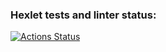 ### Hexlet tests and linter status:
[![Actions Status](https://github.com/hidoshik/frontend-project-46/actions/workflows/hexlet-check.yml/badge.svg)](https://github.com/hidoshik/frontend-project-46/actions)